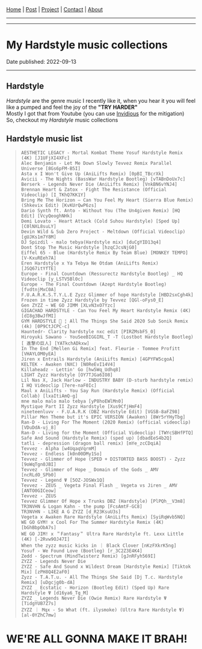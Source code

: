 <nav>
<a href="./index.html">Home</a>
|
<a href="./post.html">Post</a>
|
<a href="./project.html">Project</a>
|
<a href="./contact.html">Contact</a>
|
<a href="./about.html">About</a>
</nav>
</header>
<hr><hr>
<main>
<!-- Your Content Start After This Line -->


# My Hardstyle music collections

Date published: 2022-09-13 

---

## Hardstyle

*Hardstyle* are the genre music I recently like it, when you hear it you will feel like a pumped and feel the joy of the **"TRY HARDER"**  
Mostly I got that from Youtube (you can use [Invidious](invidious.sethforprivacy.com/) for the mitigation)  
So, checkout my *Hardstyle* music collections  

## Hardstyle music list  

> ```AESTHETIC LEGACY - Mortal Kombat Theme Yosuf Hardstyle Remix (4K) [J1UFjXI4XFc]```  
> ```Alec Benjamin - Let Me Down Slowly Tevvez Remix Parallel Universe [8Gs6pFM-B5I]```  
> ```Asta x I Won't Give Up (AniLifts Remix) [0pBI_TBcrXk]```  
> ```Avicii - The Nights (BassWar Hardstyle Bootleg) [vTABnDoUx7c]```  
> ```Berserk - Legends Never Die (AniLifts Remix) [VnkBN6vYNJ4]```  
> ```Brennan Heart & Zatox - Fight The Resistance (Official Videoclip) [I_TKhQ7KK1Y]```  
> ```Bring Me The Horizon – Can You Feel My Heart (Sierra Blue Remix) (Shkevix Edit) [KvKUrQwP6zs]```  
> ```Dario Synth ft. Anto - Without You (The Un4given Remix) [HQ Edit] [VcyQeoghNHk]```  
> ```Demi Lovato - Heart Attack (Сold Suhou Hardstyle) [Sped Up] [C0lNXL8suLY]```  
> ```Devin Wild & Sub Zero Project - Meltdown (Official Videoclip) [gUJKs1m7Y8M]```  
> ```DJ Spizdil - malo tebya(Hardstyle mix) [duCgYID13q4]```  
> ```Dont Stop The Music Hardstyle [hzqCJcsNjG0]```  
> ```Eiffel 65 - Blue (Hardstyle Remix By Team Blue) [MONKEY TEMPO] [V-KxuREeh7A]```  
> ```Eren Hardstyle x Ya Tebya Ne Otdam (AniLifts Remix) [JSQ67itYfTE]```  
> ```Europe - Final Countdown (Ressurectz Hardstyle Bootleg) _ HQ Videoclip [y_LSTV5Bl0c]```  
> ```Europe - The Final Countdown (Azept Hardstyle Bootleg) [fvdtnjMxC0A]```  
> ```F.U.A.R.K.S.T.Y.L.E Zyzz Glimmer of hope Hardstyle [HBD2sxCgh4k]```  
> ```Frozen in time Zyzz Hardstyle by Tevvez [QGl-oFys0_E]```  
> ```Gen ZYZZ ~ WE GO JIMM [XLvN3xO7Yzc]```  
> ```GIGACHAD HARDSTYLE - Can You Feel My Heart Hardstyle Remix (4K) [dI8g3BwJfMI]```  
> ```GYM HARDSTYLE 🔱 ¦ All The Things She Said 2020 Sub Sonik Remix (4k) [0P9CtJCPC-c]```  
> ```Hauntedr- Clarity hardstyle nxc edit [PIRZMsbF5_0]```  
> ```Hiroyuki Sawano - YouSeeBIGGIRL_T -T (Lostbot Hardstyle Bootleg)[ 進撃の巨人] [YATkchADkxw]```  
> ```In The End [Mellen Gi Remix] feat. Fleurie - Tommee Profitt [VHAYLOM0yEA]```  
> ```Jiren x Entrails Hardstyle (AniLifts Remix) [4GPYFW5cgoA]```  
> ```KELTEK - Awaken (NXC) [N0ReEvI14V4]```  
> ```Killaheadz - Lettin' Go [hw5Wq_Udhq8]```  
> ```LIGHT Zyzz Hardstyle [OY7TJGa6IO8]```  
> ```Lil Nas X, Jack Harlow - INDUSTRY BABY (D-sturb hardstyle remix) I HQ Videoclip [7ere-naF0Ic]```  
> ```Maul x AniLifts - You Say Run (Hardstyle Remix) (Official Collab) [lxaItiAmQ-g]```  
> ```mne malo malo malo tebya [yP8hoEWlMn0]```  
> ```Mystique Part II Zyzz Hardstyle [Xus9CfjHmF4]```  
> ```nineteenluvv - F.U.A.R.K (DBZ Hardstyle Edit) [VGSB-8aFZ98]```  
> ```Pillar Men Theme but it's EPIC VERSION (Awaken) [8Wr5rYHyTbg]```  
> ```Ran-D - Living For The Moment (2020 Remix) (official videoclip) [VDuDdA-uj_8]```  
> ```Ran-D - Living for the Moment (Official Videoclip) [TWYcSBHfPTQ]```  
> ```Safe And Sound (Hardstyle Remix) (sped up) [dbadEeS4b2Q]```  
> ```tatli - depression (dragon ball remix) [mYe_zcCDqiA]```  
> ```Tevvez - Alpha [w4UqaqVqrmM]```  
> ```Tevvez - Endless [k0n00DMy1So]```  
> ```Tevvez - Glimmer of Hope (SPED + DISTORTED BASS BOOST) - Zyzz [9oWqTgn0JBI]```  
> ```Tevvez - Glimmer of Hope _ Domain of the Gods _ AMV [ncRLdO_SPb0]```  
> ```Tevvez - Legend Ψ [5OZ-JOSWx1Q]```  
> ```Tevvez - ZEUS _ Vegeta Final Flash _ Vegeta vs Jiren _ AMV [ANTO0GICeow]```  
> ```Tevvez - ZEUS```  
> ```Tevvez Glimmer Of Hope x Trunks DBZ (Hardstyle) [PlPQh__V3m8]```  
> ```TR3NVHN & Logan Kahn - the pump [FcsAmtF-GC8]```  
> ```TR3NVHN - LIKE A G ZYZZ [d_R23KsuU3s]```  
> ```Vegeta x Awaken Rare Hardstyle (AniLifts Remix) [SyiRqWvb5NQ]```  
> ```WE GO GYM! x Cool For The Summer Hardstyle Remix (4K) [bGhBbpObA7s]```  
> ```WE GO JIM! x ＂Fantasy＂ Ultra Rare Hardstyle ft. Lexx Little (4K) [-2Rvw9OJ47I]```  
> ```When the zyzz music kicks in ｜ Black Clover [nKzFXkrK5ng]```  
> ```Yosuf - We Found Love (Bootleg) [r_3C2Z3E4K4]```  
> ```Zedd - Spectrum (MindTwisterz Remix) [gJnRFyh569I]```  
> ```ZYZZ - Legends Never Die```  
> ```ZYZZ - Safe And Sound x Wildest Dream [Hardstyle Remix] [Tiktok Mix] [zPH8Q4E2aF0]```  
> ```Zyzz - T.A.T.u. - All The Things She Said [Dj T.c. Hardstyle Remix] [uDgcjg0b-dA]```  
> ```ZYZZ _ Ecstatic - Horizon (Bootleg Edit) (Sped Up) Rare Hardstyle Ψ [d16ya6_Tg_M]```  
> ```ZYZZ _ Legends Never Die (Owie Remix) Rare Hardstyle Ψ [TidgYUB7Z7s]```  
> ```ZYZZ ｜ Mqx - So What (ft. ilysmoke) (Ultra Rare Hardstyle Ψ) [al-0YZhC7mw]```  


# WE'RE ALL GONNA MAKE IT BRAH!
